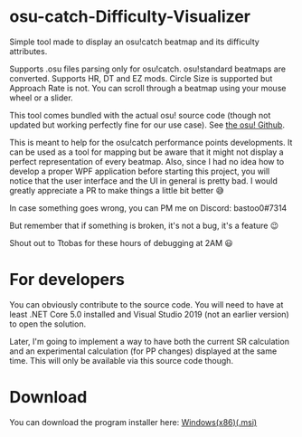 # osu-catch-Difficulty-Visualizer
Simple tool made to display an osu!catch beatmap and its difficulty attributes.

Supports .osu files parsing only for osu!catch. osu!standard beatmaps are converted.
Supports HR, DT and EZ mods. Circle Size is supported but Approach Rate is not. You can scroll through a beatmap using your mouse wheel or a slider.

This tool comes bundled with the actual osu! source code (though not updated but working perfectly fine for our use case). See [the osu! Github](https://github.com/ppy/osu).

This is meant to help for the osu!catch performance points developments. It can be used as a tool for mapping but be aware that it might not display a perfect representation of every beatmap.
Also, since I had no idea how to develop a proper WPF application before starting this project, you will notice that the user interface and the UI in general is pretty bad. I would greatly appreciate a PR to make things a little bit better :sweat_smile:

In case something goes wrong, you can PM me on Discord: bastoo0#7314

But remember that if something is broken, it's not a bug, it's a feature :wink:

Shout out to Ttobas for these hours of debugging at 2AM :smiley:

# For developers
You can obviously contribute to the source code. You will need to have at least .NET Core 5.0 installed and Visual Studio 2019 (not an earlier version) to open the solution.

Later, I'm going to implement a way to have both the current SR calculation and an experimental calculation (for PP changes) displayed at the same time. This will only be available via this source code though.

# Download
You can download the program installer here: [Windows(x86)(.msi)](https://mega.nz/file/Juhk3ahS#ZC4ADkS1bvX4VKtP0pfDRBuky_7vrV9VSwnPSrXOmTQ)
